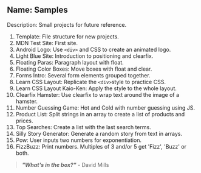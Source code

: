 ## Name: Samples

Description: Small projects for future reference.

1. Template: File structure for new projects.
2. MDN Test Site: First site.
3. Android Logo: Use `<div>` and CSS to create an animated logo.
4. Light Blue Site: Introduction to positioning and clearfix.
5. Floating Paras: Paragraph layout with float.
6. Floating Color Boxes: Move boxes with float and clear.
7. Forms Intro: Several form elements grouped together.
8. Learn CSS Layout: Replicate the `<div>`style to practice CSS.
9. Learn CSS Layout Kaio-Ken: Apply the style to the whole layout.
10. Clearfix Hamster: Use clearfix to wrap text around the image of a hamster. 
11. Number Guessing Game: Hot and Cold with number guessing using JS.
12. Product List: Split strings in an array to create a list of products and prices.
13. Top Searches: Create a list with the last search terms.
14. Silly Story Generator: Generate a random story from text in arrays.
15. Pow: User inputs two numbers for exponentiation.
16. FizzBuzz: Print numbers. Multiples of 3 and/or 5 get 'Fizz', 'Buzz' or both.

> **_"What's in the box?"_** - David Mills